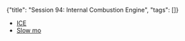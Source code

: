 {"title": "Session 94: Internal Combustion Engine", "tags": []}

* [ICE](https://ciechanow.ski/internal-combustion-engine/)
* [Slow mo](https://www.youtube.com/watch?v=xflY5uS-nnw&t=170s)

